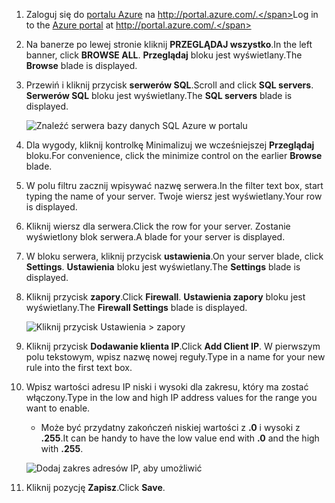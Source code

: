 
<!--
includes/sql-database-include-ip-address-22-v12portal.md

Latest Freshness check:  2016-03-21 , daleche.

As of circa 2015-09-04, the following topics might include this include:
articles/sql-database/sql-database-configure-firewall-settings.md
articles/sql-database/sql-database-connect-query.md


## Server-level firewall rules

### Add a server-level firewall rule through the new Azure portal
-->


1. <span data-ttu-id="96d95-101">Zaloguj się do [portalu Azure](https://portal.azure.com/) na http://portal.azure.com/.</span><span class="sxs-lookup"><span data-stu-id="96d95-101">Log in to the [Azure portal](https://portal.azure.com/) at http://portal.azure.com/.</span></span>
2. <span data-ttu-id="96d95-102">Na banerze po lewej stronie kliknij **PRZEGLĄDAJ wszystko**.</span><span class="sxs-lookup"><span data-stu-id="96d95-102">In the left banner, click **BROWSE ALL**.</span></span> <span data-ttu-id="96d95-103">**Przeglądaj** bloku jest wyświetlany.</span><span class="sxs-lookup"><span data-stu-id="96d95-103">The **Browse** blade is displayed.</span></span>
3. <span data-ttu-id="96d95-104">Przewiń i kliknij przycisk **serwerów SQL**.</span><span class="sxs-lookup"><span data-stu-id="96d95-104">Scroll and click **SQL servers**.</span></span> <span data-ttu-id="96d95-105">**Serwerów SQL** bloku jest wyświetlany.</span><span class="sxs-lookup"><span data-stu-id="96d95-105">The **SQL servers** blade is displayed.</span></span>
   
    ![Znaleźć serwera bazy danych SQL Azure w portalu][b21-FindServerInPortal]
4. <span data-ttu-id="96d95-107">Dla wygody, kliknij kontrolkę Minimalizuj we wcześniejszej **Przeglądaj** bloku.</span><span class="sxs-lookup"><span data-stu-id="96d95-107">For convenience, click the minimize control on the earlier **Browse** blade.</span></span>
5. <span data-ttu-id="96d95-108">W polu filtru zacznij wpisywać nazwę serwera.</span><span class="sxs-lookup"><span data-stu-id="96d95-108">In the filter text box, start typing the name of your server.</span></span> <span data-ttu-id="96d95-109">Twoje wiersz jest wyświetlany.</span><span class="sxs-lookup"><span data-stu-id="96d95-109">Your row is displayed.</span></span>
6. <span data-ttu-id="96d95-110">Kliknij wiersz dla serwera.</span><span class="sxs-lookup"><span data-stu-id="96d95-110">Click the row for your server.</span></span> <span data-ttu-id="96d95-111">Zostanie wyświetlony blok serwera.</span><span class="sxs-lookup"><span data-stu-id="96d95-111">A blade for your server is displayed.</span></span>
7. <span data-ttu-id="96d95-112">W bloku serwera, kliknij przycisk **ustawienia**.</span><span class="sxs-lookup"><span data-stu-id="96d95-112">On your server blade, click **Settings**.</span></span> <span data-ttu-id="96d95-113">**Ustawienia** bloku jest wyświetlany.</span><span class="sxs-lookup"><span data-stu-id="96d95-113">The **Settings** blade is displayed.</span></span>
8. <span data-ttu-id="96d95-114">Kliknij przycisk **zapory**.</span><span class="sxs-lookup"><span data-stu-id="96d95-114">Click **Firewall**.</span></span> <span data-ttu-id="96d95-115">**Ustawienia zapory** bloku jest wyświetlany.</span><span class="sxs-lookup"><span data-stu-id="96d95-115">The **Firewall Settings** blade is displayed.</span></span>
   
    ![Kliknij przycisk Ustawienia > zapory][b31-SettingsFirewallNavig]
9. <span data-ttu-id="96d95-117">Kliknij przycisk **Dodawanie klienta IP**.</span><span class="sxs-lookup"><span data-stu-id="96d95-117">Click **Add Client IP**.</span></span> <span data-ttu-id="96d95-118">W pierwszym polu tekstowym, wpisz nazwę nowej reguły.</span><span class="sxs-lookup"><span data-stu-id="96d95-118">Type in a name for your new rule into the first text box.</span></span>
10. <span data-ttu-id="96d95-119">Wpisz wartości adresu IP niski i wysoki dla zakresu, który ma zostać włączony.</span><span class="sxs-lookup"><span data-stu-id="96d95-119">Type in the low and high IP address values for the range you want to enable.</span></span>
    
    * <span data-ttu-id="96d95-120">Może być przydatny zakończeń niskiej wartości z **.0** i wysoki z **.255**.</span><span class="sxs-lookup"><span data-stu-id="96d95-120">It can be handy to have the low value end with **.0** and the high with **.255**.</span></span>
    
    ![Dodaj zakres adresów IP, aby umożliwić][b41-AddRange]
11. <span data-ttu-id="96d95-122">Kliknij pozycję **Zapisz**.</span><span class="sxs-lookup"><span data-stu-id="96d95-122">Click **Save**.</span></span>

<!-- Image references. -->

[b21-FindServerInPortal]: ./media/sql-database-include-ip-address-22-v12portal/firewall-ip-b21-v12portal-findsvr.png

[b31-SettingsFirewallNavig]: ./media/sql-database-include-ip-address-22-v12portal/firewall-ip-b31-v12portal-settingsfirewall.png

[b41-AddRange]: ./media/sql-database-include-ip-address-22-v12portal/firewall-ip-b41-v12portal-addrange.png



<!--
These includes/ files are a sequenced set, but you can pick and choose:

includes/sql-database-include-ip-address-22-v12portal.md
? includes/sql-database-include-ip-address-*.md
-->
